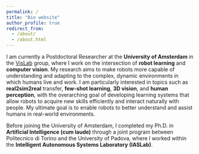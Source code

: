 ```yaml
---
permalink: /
title: "Bio website"
author_profile: true
redirect_from: 
  - /about/
  - /about.html
---
```


I am currently a Postdoctoral Researcher at the **University of Amsterdam** in the [VisLab](https://ivi.fnwi.uva.nl/vislab/) group, where I work on the intersection of **robot learning** and **computer vision**. My research aims to make robots more capable of understanding and adapting to the complex, dynamic environments in which humans live and work. I am particularly interested in topics such as **real2sim2real** transfer, **few-shot learning**, **3D vision**, and **human perception**, with the overarching goal of developing learning systems that allow robots to acquire new skills efficiently and interact naturally with people. My ultimate goal is to enable robots to better understand and assist humans in real-world environments.

Before joining the University of Amsterdam, I completed my Ph.D. in **Artificial Intelligence (cum laude)** through a joint program between Politecnico di Torino and the University of Padova, where I worked within the **Intelligent Autonomous Systems Laboratory (IASLab)**.


